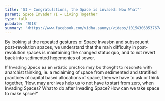 ```yaml
---
title: 'SI ~ Congratulations, the Space is invaded: Now What?'
parent: Space Invader VI – Living Together
type: talk
pubdate: '2018'
summary: '<https://www.facebook.com/vidha.saumya/videos/10156306353767482/>'
---
```

By looking at the repeated gestures of Space Invasion and subsequent post-revolution spaces, we understand that the main difficulty in post-revolution spaces is maintaining the changed status quo, and to not revert back into sedimented hegemonies of power.

If Invading Space as an artistic practice may be thought to resonate with anarchist thinking, ie. a reclaiming of space from sedimented and stratified practices of capital based allocations of space, then we have to ask or think together, 'How, may archives help us to not have to start from zero, when Invading Spaces? What to do after Invading Space? How can we take space to make space?'
